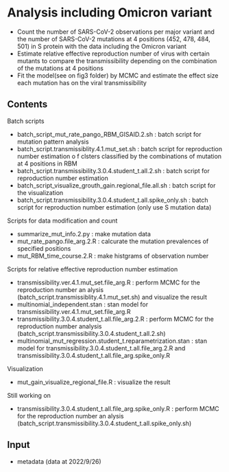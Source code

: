 # Analysis including Omicron variant

* Count the number of SARS-CoV-2 observations per major variant and the number of SARS-CoV-2 mutations at 4 positions (452, 478, 484, 501) in S protein with the data including the Omicron variant
* Estimate relative effective reproduction number of virus with certain mutants to compare the transmissibility depending on the combination of the mutations at 4 positions
* Fit the model(see on fig3 folder) by MCMC and estimate the effect size each mutation has on the viral transmissibility

## Contents

Batch scripts
* batch_script_mut_rate_pango_RBM_GISAID.2.sh : batch script for mutation pattern analysis
* batch_script.transmissiblity.4.1.mut_set.sh : batch script for reproduction number estimation o
f clsters classified by the combinations of mutation at 4 positions in RBM
* batch_script.transmissibility.3.0.4.student_t.all.2.sh : batch script for reproduction number estimation
* batch_script_visualize_grouth_gain.regional_file.all.sh : batch script for the visualization
* batch_script.transmissibility.3.0.4.student_t.all.spike_only.sh : batch script for reproduction number estimation (only use S mutation data)

Scripts for data modification and count
* summarize_mut_info.2.py : make mutation data
* mut_rate_pango.file_arg.2.R : calcurate the mutation prevalences of specified positions
* mut_RBM_time_course.2.R : make histgrams of observation number

Scripts for relative effective reproduction number estimation
* transmissibility.ver.4.1.mut_set.file_arg.R : perform MCMC for the reproduction number an
alysis (batch_script.transmissiblity.4.1.mut_set.sh) and visualize the result
* multinomial_independent.stan : stan model for transmissibility.ver.4.1.mut_set.file_arg.R
* transmissibility.3.0.4.student_t.all.file_arg.2.R : perform MCMC for the reproduction number analysis (batch_script.transmissibility.3.0.4.student_t.all.2.sh)
* multinomial_mut_regression.student_t.reparametrization.stan : stan model for transmissibility.3.0.4.student_t.all.file_arg.2.R and transmissibility.3.0.4.student_t.all.file_arg.spike_only.R

Visualization
* mut_gain_visualize_regional_file.R : visualize the result

Still working on
* transmissibility.3.0.4.student_t.all.file_arg.spike_only.R : perform MCMC for the reproduction number an
alysis (batch_script.transmissibility.3.0.4.student_t.all.spike_only.sh)


## Input

* metadata (data at 2022/9/26)
